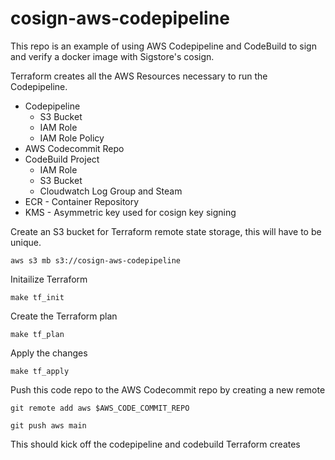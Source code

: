 # cosign-aws-codepipeline

This repo is an example of using AWS Codepipeline and CodeBuild to sign and verify a docker image with Sigstore's 
cosign.

Terraform creates all the AWS Resources necessary to run the Codepipeline.

* Codepipeline
  * S3 Bucket
  * IAM Role
  * IAM Role Policy
* AWS Codecommit Repo
* CodeBuild Project
  * IAM Role
  * S3 Bucket
  * Cloudwatch Log Group and Steam
* ECR - Container Repository
* KMS - Asymmetric key used for cosign key signing

Create an S3 bucket for Terraform remote state storage, this will have to be unique. 

`aws s3 mb s3://cosign-aws-codepipeline`

Initailize Terraform 

`make tf_init`

Create the Terraform plan 

`make tf_plan`

Apply the changes 

`make tf_apply`

Push this code repo to the AWS Codecommit repo by creating a new remote

`git remote add aws $AWS_CODE_COMMIT_REPO`

`git push aws main`

This should kick off the codepipeline and codebuild Terraform creates


